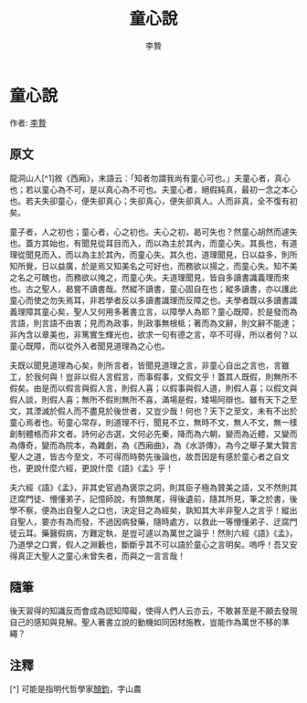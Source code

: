 ﻿---
title: '童心說'
author: '李贄'
tags: ['小品文']
---

# 童心說
作者: [李贄](https://zh.wikipedia.org/zh-tw/李贄)

## 原文
龍洞山人[^1]敘《西廂》，末語云：「知者勿謂我尚有童心可也。」夫童心者，真心也；若以童心為不可，是以真心為不可也。夫童心者，絕假純真，最初一念之本心也。若夫失卻童心，便失卻真心；失卻真心，便失卻真人。人而非真，全不復有初矣。

童子者，人之初也；童心者，心之初也。夫心之初，曷可失也？然童心胡然而遽失也。蓋方其始也，有聞見從耳目而入，而以為主於其內，而童心失。其長也，有道理從聞見而入，而以為主於其內，而童心失。其久也，道理聞見，日以益多，則所知所覺，日以益廣，於是焉又知美名之可好也，而務欲以揚之，而童心失。知不美之名之可醜也，而務欲以掩之，而童心失。夫道理聞見，皆自多讀書識義理而來也。古之聖人，曷嘗不讀書哉。然縱不讀書，童心固自在也；縱多讀書，亦以護此童心而使之勿失焉耳，非若學者反以多讀書識理而反障之也。夫學者既以多讀書識義理障其童心矣，聖人又何用多著書立言，以障學人為耶？童心既障，於是發而為言語，則言語不由衷；見而為政事，則政事無根柢；著而為文辭，則文辭不能達；非內含以章美也，非篤實生輝光也，欲求一句有德之言，卒不可得，所以者何？以童心既障，而以從外入者聞見道理為之心也。

夫既以聞見道理為心矣，則所言者，皆聞見道理之言，非童心自出之言也，言雖工，於我何與！豈非以假人言假言，而事假事，文假文乎！蓋其人既假，則無所不假矣。由是而以假言與假人言，則假人喜；以假事與假人道，則假人喜；以假文與假人談，則假人喜；無所不假則無所不喜，滿場是假，矮場阿辯也。雖有天下之至文，其湮滅於假人而不盡見於後世者，又豈少哉！何也？天下之至文，未有不出於童心焉者也。茍童心常存，則道理不行，聞見不立，無時不文，無人不文，無一樣創制體格而非文者。詩何必古選，文何必先秦，降而為六朝，變而為近體，又變而為傳奇，變而為院本，為雜劇，為《西廂曲》，為《水滸傳》，為今之舉子業大賢言聖人之道，皆古今至文，不可得而時勢先後論也，故吾因是有感於童心者之自文也，更說什麼六經，更說什麼《語》《孟》乎！

夫六經《語》《孟》，非其史官過為褒崇之詞，則其臣子極為贊美之語，又不然則其迂腐門徒、懵懂弟子，記憶師說，有頭無尾，得後遺前，隨其所見，筆之於書，後學不察，便為出自聖人之口也，決定目之為經矣，孰知其大半非聖人之言乎！縱出自聖人，要亦有為而發，不過因病發藥，隨時處方，以救此一等懵懂弟子、迂腐門徒云耳。藥醫假病，方難定執，是豈可遽以為萬世之論乎！然則六經《語》《孟》，乃道學之口實，假人之淵藪也，斷斷乎其不可以語於童心之言明矣。嗚呼！吾又安得真正大聖人之童心未曾失者，而與之一言言哉！

## 隨筆
後天習得的知識反而會成為認知障礙，使得人們人云亦云，不敢甚至是不願去發現自己的感知與見解。聖人著書立說的動機如同因材施教，豈能作為萬世不移的準繩？

## 注釋
[^] 可能是指明代哲學家[顏鈞](https://zh.wikipedia.org/zh-tw/顏鈞)，字山農
